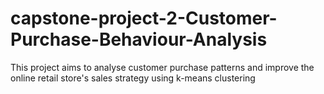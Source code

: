 # capstone-project-2-Customer-Purchase-Behaviour-Analysis
This project aims to analyse customer purchase patterns and improve the online retail store's sales strategy using k-means clustering
